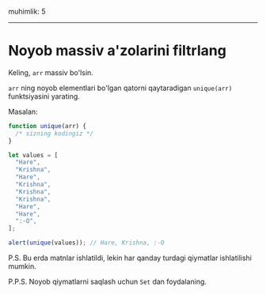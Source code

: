 muhimlik: 5

---

# Noyob massiv a'zolarini filtrlang

Keling, `arr` massiv bo'lsin.

`arr` ning noyob elementlari bo'lgan qatorni qaytaradigan `unique(arr)` funktsiyasini yarating.

Masalan:

```js
function unique(arr) {
  /* sizning kodingiz */
}

let values = [
  "Hare",
  "Krishna",
  "Hare",
  "Krishna",
  "Krishna",
  "Krishna",
  "Hare",
  "Hare",
  ":-O",
];

alert(unique(values)); // Hare, Krishna, :-O
```

P.S. Bu erda matnlar ishlatildi, lekin har qanday turdagi qiymatlar ishlatilishi mumkin.

P.P.S. Noyob qiymatlarni saqlash uchun `Set` dan foydalaning.
